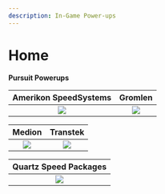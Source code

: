 ```yaml
---
description: In-Game Power-ups
---
```


# Home

**Pursuit Powerups**

| Amerikon SpeedSystems | Gromlen |
| :---: | :---: |
| ![](../../.gitbook/assets/Amerikon_Tires.png) | ![](../../.gitbook/assets/Gromlen_Tires.png) |

| Medion | Transtek |
| :---: | :---: |
| ![](../../.gitbook/assets/Medion_Tires.png) | ![](../../.gitbook/assets/Transtek_Tires.png) |

| Quartz Speed Packages |
| :---: |
| ![](../../.gitbook/assets/EliteBeigeTires.png) |


